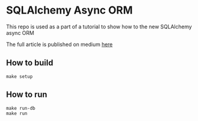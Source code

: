 # SQLAlchemy Async ORM

This repo is used as a part of a tutorial to show how to the new SQLAlchemy async ORM

The full article is published on medium [here](https://ahmed-nafies.medium.com/sqlalchemy-async-orm-is-finally-here-d560dfaa335d)

## How to build
	
	make setup

## How to run

```
make run-db
make run
```
